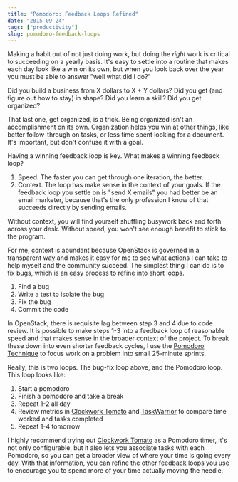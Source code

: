 ```yaml
---
title: "Pomodoro: Feedback Loops Refined"
date: "2015-09-24"
tags: ["productivity"]
slug: pomodoro-feedback-loops
---
```


Making a habit out of not just doing work, but doing the *right* work is
critical to succeeding on a yearly basis. It's easy to settle into a routine
that makes each day look like a win on its own, but when you look back over the
year you must be able to answer "well what did I do?"

Did you build a business from X dollars to X + Y dollars? Did you get (and
figure out how to stay) in shape? Did you learn a skill? Did you get organized?

That last one, get organized, is a trick. Being organized isn't an
accomplishment on its own. Organization helps you win at other things, like
better follow-through on tasks, or less time spent looking for a document. It's
important, but don't confuse it with a goal.

Having a winning feedback loop is key. What makes a winning feedback loop?

1. Speed. The faster you can get through one iteration, the better.
1. Context. The loop has make sense in the context of your goals. If the
   feedback loop you settle on is "send X emails" you had better be an email
   marketer, because that's the only profession I know of that succeeds
   directly by sending emails.

Without context, you will find yourself shuffling busywork back and forth
across your desk. Without speed, you won't see enough benefit to stick to the
program.

For me, context is abundant because OpenStack is governed in a transparent way
and makes it easy for me to see what actions I can take to help myself and the
community succeed. The simplest thing I can do is to fix bugs, which is an easy
process to refine into short loops. 

1. Find a bug
1. Write a test to isolate the bug
1. Fix the bug
1. Commit the code

In OpenStack, there is requisite lag between step 3 and 4 due to code review.
It is possible to make steps 1-3 into a feedback loop of reasonable speed
and that makes sense in the broader context of the project. To break these down
into even shorter feedback cycles, I use the [Pomodoro Technique][pomodoro] to
focus work on a problem into small 25-minute sprints.

Really, this is two loops. The bug-fix loop above, and the Pomodoro loop. This
loop looks like:

1. Start a pomodoro
1. Finish a pomodoro and take a break
1. Repeat 1-2 all day
1. Review metrics in [Clockwork Tomato][tomato] and [TaskWarrior][t] to compare
   time worked and tasks completed
1. Repeat 1-4 tomorrow

I highly recommend trying out [Clockwork Tomato][tomato] as a Pomodoro timer,
it's not only configurable, but it also lets you associate tasks with each
Pomodoro, so you can get a broader view of where your time is going every day.
With that information, you can refine the other feedback loops you use to
encourage you to spend more of your time actually moving the needle.

[t]: http://taskwarrior.org/
[pomodoro]: http://pomodorotechnique.com/
[tomato]: https://play.google.com/store/apps/details?id=net.phlam.android.clockworktomato
